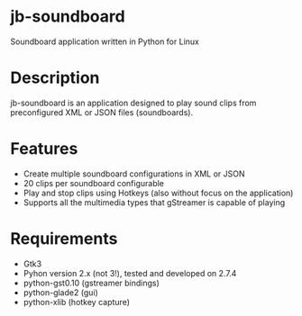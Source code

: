 jb-soundboard
=============
Soundboard application written in Python for Linux

Description
=========
jb-soundboard is an application designed to play sound clips from
preconfigured XML or JSON files (soundboards).

Features
=========
- Create multiple soundboard configurations in XML or JSON
- 20 clips per soundboard configurable
- Play and stop clips using Hotkeys (also without focus on the application)
- Supports all the multimedia types that gStreamer is capable of playing

Requirements
============
- Gtk3
- Pyhon version 2.x (not 3!), tested and developed on 2.7.4
- python-gst0.10 (gstreamer bindings)
- python-glade2 (gui)
- python-xlib (hotkey capture)
